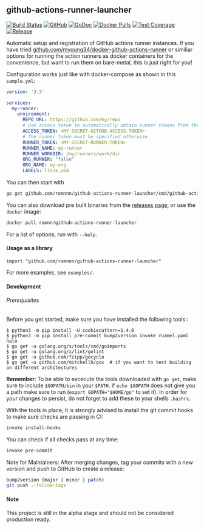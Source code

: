 ## github-actions-runner-launcher

[![Build Status](https://travis-ci.com/romnnn/github_actions_runner_launcher.svg?branch=master)](https://travis-ci.com/romnnn/github_actions_runner_launcher)
[![GitHub](https://img.shields.io/github/license/romnnn/github_actions_runner_launcher)](https://github.com/romnnn/github-actions-runner-launcher)
[![GoDoc](https://godoc.org/github.com/romnnn/github-actions-runner-launcher?status.svg)](https://godoc.org/github.com/romnnn/github-actions-runner-launcher) [![Docker Pulls](https://img.shields.io/docker/pulls/romnn/github_actions_runner_launcher)](https://hub.docker.com/r/romnn/github_actions_runner_launcher) [![Test Coverage](https://codecov.io/gh/romnnn/github_actions_runner_launcher/branch/master/graph/badge.svg)](https://codecov.io/gh/romnnn/github_actions_runner_launcher)
[![Release](https://img.shields.io/github/release/romnnn/github_actions_runner_launcher)](https://github.com/romnnn/github-actions-runner-launcher/releases/latest)

Automatic setup and registration of GitHub actions runner instances. If you have tried [github.com/myoung34/docker-github-actions-runner](https://github.com/myoung34/docker-github-actions-runner) or similiar options for running the action runners as docker containers for the convenience, but want to run them on bare-metal, this is just right for you!

Configuration works just like with docker-compose as shown in this `sample.yml`:
```yaml
version: '3.3'

services:
  my-runner:
    environment:
      REPO_URL: https://github.com/my/repo
      # Use access token to automatically obtain runner tokens from the github API
      ACCESS_TOKEN: <MY-SECRET-GITHUB-ACCESS-TOKEN>
      # The runner token must be specified otherwise
      RUNNER_TOKEN: <MY-SECRET-RUNNER-TOKEN>
      RUNNER_NAME: my-runner
      RUNNER_WORKDIR: /my/runners/work/dir
      ORG_RUNNER: "false"
      ORG_NAME: my-org
      LABELS: linux,x64
```

You can then start with
```bash
go get github.com/romnnn/github-actions-runner-launcher/cmd/github-actions-runner-launcher --config sample.yml
```

You can also download pre built binaries from the [releases page](https://github.com/romnnn/github-actions-runner-launcher/releases), or use the `docker` image:

```bash
docker pull romnn/github-actions-runner-launcher
```

For a list of options, run with `--help`.


#### Usage as a library

```golang
import "github.com/romnnn/github-actions-runner-launcher"
```

For more examples, see `examples/`.


#### Development

######  Prerequisites

Before you get started, make sure you have installed the following tools::

    $ python3 -m pip install -U cookiecutter>=1.4.0
    $ python3 -m pip install pre-commit bump2version invoke ruamel.yaml halo
    $ go get -u golang.org/x/tools/cmd/goimports
    $ go get -u golang.org/x/lint/golint
    $ go get -u github.com/fzipp/gocyclo
    $ go get -u github.com/mitchellh/gox  # if you want to test building on different architectures

**Remember**: To be able to excecute the tools downloaded with `go get`, 
make sure to include `$GOPATH/bin` in your `$PATH`.
If `echo $GOPATH` does not give you a path make sure to run
(`export GOPATH="$HOME/go"` to set it). In order for your changes to persist, 
do not forget to add these to your shells `.bashrc`.

With the tools in place, it is strongly advised to install the git commit hooks to make sure checks are passing in CI:
```bash
invoke install-hooks
```

You can check if all checks pass at any time:
```bash
invoke pre-commit
```

Note for Maintainers: After merging changes, tag your commits with a new version and push to GitHub to create a release:
```bash
bump2version (major | minor | patch)
git push --follow-tags
```

#### Note

This project is still in the alpha stage and should not be considered production ready.
